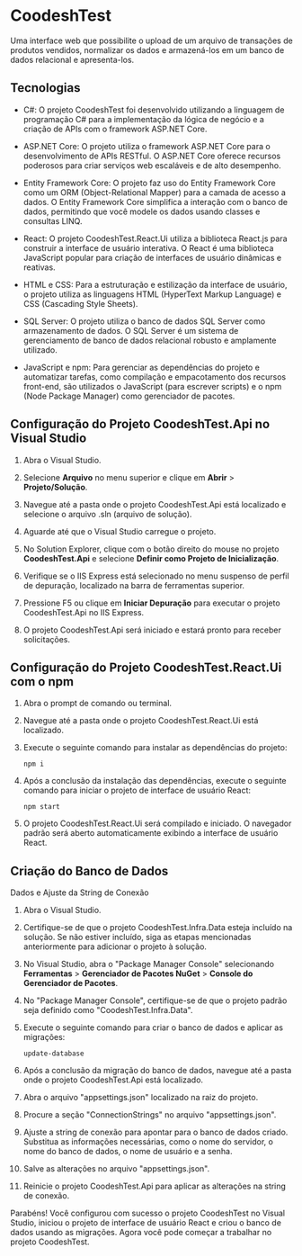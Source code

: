 # CoodeshTest

Uma interface web que possibilite o upload de um arquivo de transações de produtos vendidos, normalizar os dados e armazená-los em um banco de dados relacional e apresenta-los.

## Tecnologias

- C#: O projeto CoodeshTest foi desenvolvido utilizando a linguagem de programação C# para a implementação da lógica de negócio e a criação de APIs com o framework ASP.NET Core.

- ASP.NET Core: O projeto utiliza o framework ASP.NET Core para o desenvolvimento de APIs RESTful. O ASP.NET Core oferece recursos poderosos para criar serviços web escaláveis e de alto desempenho.

- Entity Framework Core: O projeto faz uso do Entity Framework Core como um ORM (Object-Relational Mapper) para a camada de acesso a dados. O Entity Framework Core simplifica a interação com o banco de dados, permitindo que você modele os dados usando classes e consultas LINQ.

- React: O projeto CoodeshTest.React.Ui utiliza a biblioteca React.js para construir a interface de usuário interativa. O React é uma biblioteca JavaScript popular para criação de interfaces de usuário dinâmicas e reativas.

- HTML e CSS: Para a estruturação e estilização da interface de usuário, o projeto utiliza as linguagens HTML (HyperText Markup Language) e CSS (Cascading Style Sheets).

- SQL Server: O projeto utiliza o banco de dados SQL Server como armazenamento de dados. O SQL Server é um sistema de gerenciamento de banco de dados relacional robusto e amplamente utilizado.

- JavaScript e npm: Para gerenciar as dependências do projeto e automatizar tarefas, como compilação e empacotamento dos recursos front-end, são utilizados o JavaScript (para escrever scripts) e o npm (Node Package Manager) como gerenciador de pacotes.

## Configuração do Projeto CoodeshTest.Api no Visual Studio

1. Abra o Visual Studio.

2. Selecione **Arquivo** no menu superior e clique em **Abrir** > **Projeto/Solução**.

3. Navegue até a pasta onde o projeto CoodeshTest.Api está localizado e selecione o arquivo .sln (arquivo de solução).

4. Aguarde até que o Visual Studio carregue o projeto.

5. No Solution Explorer, clique com o botão direito do mouse no projeto **CoodeshTest.Api** e selecione **Definir como Projeto de Inicialização**.

6. Verifique se o IIS Express está selecionado no menu suspenso de perfil de depuração, localizado na barra de ferramentas superior.

7. Pressione F5 ou clique em **Iniciar Depuração** para executar o projeto CoodeshTest.Api no IIS Express.

8. O projeto CoodeshTest.Api será iniciado e estará pronto para receber solicitações.

## Configuração do Projeto CoodeshTest.React.Ui com o npm

1. Abra o prompt de comando ou terminal.

2. Navegue até a pasta onde o projeto CoodeshTest.React.Ui está localizado.

3. Execute o seguinte comando para instalar as dependências do projeto:
   ```
   npm i
   ```

4. Após a conclusão da instalação das dependências, execute o seguinte comando para iniciar o projeto de interface de usuário React:
   ```
   npm start
   ```

5. O projeto CoodeshTest.React.Ui será compilado e iniciado. O navegador padrão será aberto automaticamente exibindo a interface de usuário React.

## Criação do Banco de Dados

 Dados e Ajuste da String de Conexão

1. Abra o Visual Studio.

2. Certifique-se de que o projeto CoodeshTest.Infra.Data esteja incluído na solução. Se não estiver incluído, siga as etapas mencionadas anteriormente para adicionar o projeto à solução.

3. No Visual Studio, abra o "Package Manager Console" selecionando **Ferramentas** > **Gerenciador de Pacotes NuGet** > **Console do Gerenciador de Pacotes**.

4. No "Package Manager Console", certifique-se de que o projeto padrão seja definido como "CoodeshTest.Infra.Data".

5. Execute o seguinte comando para criar o banco de dados e aplicar as migrações:
   ```
   update-database
   ```

6. Após a conclusão da migração do banco de dados, navegue até a pasta onde o projeto CoodeshTest.Api está localizado.

7. Abra o arquivo "appsettings.json" localizado na raiz do projeto.

8. Procure a seção "ConnectionStrings" no arquivo "appsettings.json".

9. Ajuste a string de conexão para apontar para o banco de dados criado. Substitua as informações necessárias, como o nome do servidor, o nome do banco de dados, o nome de usuário e a senha.

10. Salve as alterações no arquivo "appsettings.json".

11. Reinicie o projeto CoodeshTest.Api para aplicar as alterações na string de conexão.

Parabéns! Você configurou com sucesso o projeto CoodeshTest no Visual Studio, iniciou o projeto de interface de usuário React e criou o banco de dados usando as migrações. Agora você pode começar a trabalhar no projeto CoodeshTest.